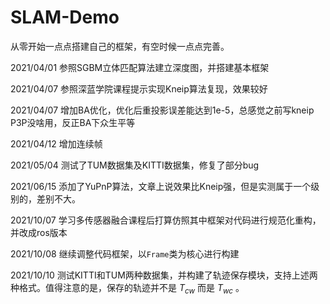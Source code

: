 # SLAM-Demo

从零开始一点点搭建自己的框架，有空时候一点点完善。

2021/04/01 参照SGBM立体匹配算法建立深度图，并搭建基本框架

2021/04/07 参照深蓝学院课程提示实现Kneip算法复现，效果较好

2021/04/07 增加BA优化，优化后重投影误差能达到1e-5，总感觉之前写kneip P3P没啥用，反正BA下众生平等

2021/04/12 增加连续帧

2021/05/04 测试了TUM数据集及KITTI数据集，修复了部分bug

2021/06/15 添加了YuPnP算法，文章上说效果比Kneip强，但是实测属于一个级别的，差别不大。

2021/10/07 学习多传感器融合课程后打算仿照其中框架对代码进行规范化重构，并改成ros版本

2021/10/08 继续调整代码框架，以`Frame`类为核心进行构建

2021/10/10 测试KITTI和TUM两种数据集，并构建了轨迹保存模块，支持上述两种格式。值得注意的是，保存的轨迹并不是 $T_{cw}$ 而是 $T_{wc}$ 。
